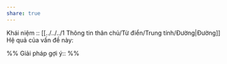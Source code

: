 ```yaml
---
share: true
---
```

Khái niệm :: [[../../../1 Thông tin thân chủ/Từ điển/Trung tính/Đường|Đường]]
Hệ quả của vấn đề này:


%%
Giải pháp gợi ý:: 
%%

